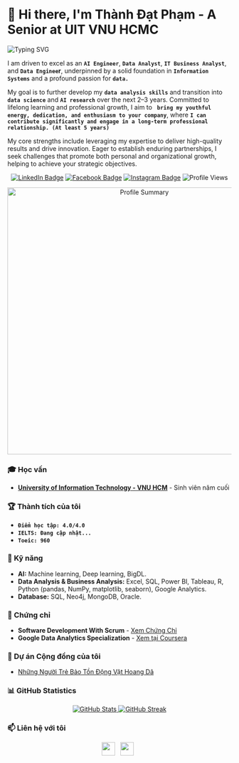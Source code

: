 # 👋 Hi there, I'm Thành Đạt Phạm - A Senior at UIT VNU HCMC

![Typing SVG](https://readme-typing-svg.herokuapp.com?font=monospace&size=18&duration=5000&color=FF0000&background=FFFFFF00&center=true&vCenter=true&width=600&lines=Looking+for+intern+in+AI+Engineer,+DA,+IT+BA,+Data+Engineer)

I am driven to excel as an **`AI Engineer`**, **`Data Analyst`**, **`IT Business Analyst`**, and **`Data Enginee`r**, underpinned by a solid foundation in **`Information Systems`** and a profound passion for **`data.`**

  My goal is to further develop my **`data analysis skills`** and transition into **`data science`** and **`AI research`** over the next 2–3 years. Committed to lifelong learning and professional growth, I aim to **` bring my youthful energy, dedication, and enthusiasm to your company`**, where **`I can contribute significantly and engage in a long-term professional relationship. (At least 5 years)`**
  
  My core strengths include leveraging my expertise to deliver high-quality results and drive innovation. Eager to establish enduring partnerships, I seek challenges that promote both personal and organizational growth, helping to achieve your strategic objectives.
  <p align="center">
    <a href="https://www.linkedin.com/in/tdp-uit"><img src="https://img.shields.io/badge/LinkedIn--_.svg?style=flat&logo=linkedin" alt="LinkedIn Badge"></a>
    <a href="https://www.facebook.com/thanhdatpham.uit/"><img src="https://img.shields.io/badge/Facebook--_.svg?style=flat&logo=facebook" alt="Facebook Badge"></a>
    <a href="https://www.instagram.com/kuiem.3004/"><img src="https://img.shields.io/badge/Instagram--_.svg?style=flat&logo=instagram" alt="Instagram Badge"></a>
    <img src="https://komarev.com/ghpvc/?username=kudat-uit&label=Profile%20views&color=0e75b6&style=flat" alt="Profile Views">
  </p>
  
  <p align="center">
    <img src="https://github-profile-summary-cards.vercel.app/api/cards/profile-details?username=kudat-uit&theme=vue" width="600" alt="Profile Summary">
  </p>
  
  ### 🎓 Học vấn
  - **[University of Information Technology - VNU HCM](https://www.uit.edu.vn/)** - Sinh viên năm cuối
  
  ### 🏆 Thành tích của tôi
  - **`Điểm học tập: 4.0/4.0`**
  - **`IELTS: Đang cập nhật...`**
  - **`Toeic: 960`**
  
  ### 💼 Kỹ năng
  - **AI:** Machine learning, Deep learning, BigDL.
  - **Data Analysis & Business Analysis:** Excel, SQL, Power BI, Tableau, R, Python (pandas, NumPy, matplotlib, seaborn), Google Analytics.
  - **Database:** SQL, Neo4j, MongoDB, Oracle.
  
  ### 📜 Chứng chỉ
  - **Software Development With Scrum** - [Xem Chứng Chỉ](https://verified.sertifier.com/en/verify/94102379210581/)
  - **Google Data Analytics Specialization** - [Xem tại Coursera](https://coursera.org/share/480cf7a3d889e338e457a72ae00d30b7)
  
  ### 🔭 Dự án Cộng đồng của tôi
  - [Những Người Trẻ Bảo Tồn Động Vật Hoang Dã](https://drive.google.com/drive/folders/1j9RhhD5xOkBZRKZrsuPX52qF8obLTZMZ?usp=share_link)
  
  ### 📊 GitHub Statistics
  <p align="center">
    <a href="https://github.com/anuraghazra/github-readme-stats">
      <img src="https://github-readme-stats.vercel.app/api?username=kudat-uit&show_icons=true&theme=algolia" alt="GitHub Stats">
    </a>
    <a href="https://github.com/DenverCoder1/github-readme-streak-stats">
      <img src="https://github-readme-streak-stats.herokuapp.com/?user=kudat-uit&theme=algolia" alt="GitHub Streak">
    </a>
  </p>
  
  ### 📫 Liên hệ với tôi
  <p align='center'>
    <a href="https://www.linkedin.com/in/tdp-uit"><img height="30" src="https://github.com/kudat-uit/kudat-uit/blob/main/linkined.png"></a>&nbsp;&nbsp;
    <a href="https://www.facebook.com/thanhdatpham.uit/"><img height="30" src="https://github.com/kudat-uit/kudat-uit/blob/main/124010.png"></a>&nbsp;&nbsp;
    <a href="https://www.instagram.com/kuiem.3004/"><img height="30" src="https://github.com/kudat-uit/k
